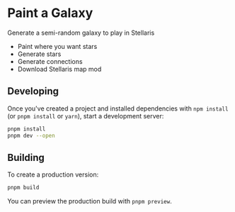 # Paint a Galaxy

Generate a semi-random galaxy to play in Stellaris
- Paint where you want stars
- Generate stars
- Generate connections
- Download Stellaris map mod

## Developing

Once you've created a project and installed dependencies with `npm install` (or `pnpm install` or `yarn`), start a development server:

```bash
pnpm install
pnpm dev --open
```

## Building

To create a production version:

```bash
pnpm build
```

You can preview the production build with `pnpm preview`.
